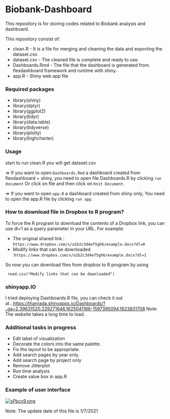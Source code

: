 # Biobank-Dashboard
This repository is for storing codes related to Biobank analysis and dashboard.

This repository consist of:

* clean.R - It is a file for merging and cleaning the data and exporting the dataset.csv.
* dataset.csv - The cleaned file is complete and ready to use.
* Dashboards.Rmd - The file that the dashboard is generated from. flexdashboard framework and runtime with shiny.
* app.R - Shiny web app file

### Required packages
* library(shiny)
* library(dplyr)
* library(ggplot2)
* library(tidyr)
* library(data.table)
* library(tidyverse)
* library(plotly)
* library(highcharter)

### Usage
start to run clean.R 
you will get dataset.csv

=> If you want to open `Dashboards.Rmd` a dashboard created from flexdashboard + shiny, 
you need to open file Dashboards.R  by clicking `run document`
Or click on file and then click on `Knit Document`.

=> If you want to open `app.R` a dashboard created from shiny only,
You need to open the app.R file by clicking `run app`.

### How to download file in Dropbox to R program?
To force the R program to download the contents of a Dropbox link, you can use dl=1 as a query parameter in your URL. For example:
- The original shared link : `https://www.dropbox.com/s/a1b2c3d4ef5gh6/example.docx?dl=0`
- Modify links that can be downloaded :`https://www.dropbox.com/s/a1b2c3d4ef5gh6/example.docx?dl=1`

So now you can download files from dropbox to R program by using

` read.csv("Modify links that can be downloaded")`

### shinyapp.IO 

I tried deploying Dashboards.R file, you can check it out at...https://thanrada.shinyapps.io/Dashboards/?_ga=2.39631520.229271646.1625041166-1597395094.1623831708
Note: The website takes a long time to load.

### Additional tasks in progress
* Edit label of visualization
* Decorate the colors into the same palette.
* Fix the layout to be appropriate.
* Add search pages by year only.
* Add search page by project only
* Remove Jitterplot
* Run time analysis
* Create value box in app.R

### Example of user interface
[![sPbcx9.png](https://sv1.picz.in.th/images/2021/07/01/sPbcx9.png)](https://www.picz.in.th/image/sPbcx9)

Note: The update date of this file is 1/7/2021
